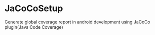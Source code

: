 # JaCoCoSetup
Generate global coverage report in android development using JaCoCo plugin(Java Code Coverage)
